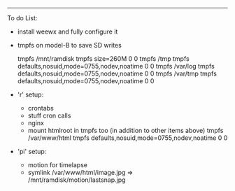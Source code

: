 ---

To do List:

* install weewx and fully configure it

* tmpfs on model-B to save SD writes

    tmpfs /mnt/ramdisk tmpfs size=260M                                0 0
    tmpfs /tmp         tmpfs defaults,nosuid,mode=0755,nodev,noatime  0 0
    tmpfs /var/log     tmpfs defaults,nosuid,mode=0755,nodev,noatime  0 0
    tmpfs /var/tmp     tmpfs defaults,nosuid,mode=0755,nodev,noatime  0 0

* 'r' setup:
     * crontabs
     * stuff cron calls
     * nginx
     * mount htmlroot in tmpfs too (in addition to other items above)
        tmpfs /var/www/html tmpfs defaults,nosuid,mode=0755,nodev,noatime 0 0

* 'pi' setup:
     * motion for timelapse
     * symlink /var/www/html/image.jpg => /mnt/ramdisk/motion/lastsnap.jpg


